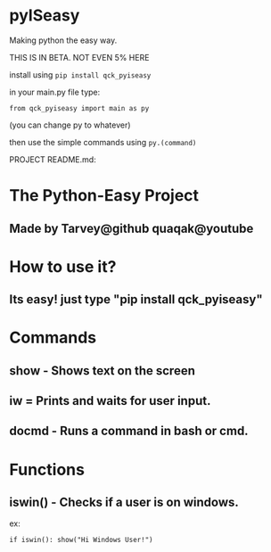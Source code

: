 # pyISeasy
Making python the easy way.


THIS IS IN BETA. NOT EVEN 5% HERE

install using `pip install qck_pyiseasy`

in your main.py file type:

`from qck_pyiseasy import main as py`

(you can change py to whatever)

then use the simple commands using `py.(command)`

PROJECT README.md:

# The Python-Easy Project
## Made by Tarvey@github quaqak@youtube

# How to use it?
## Its easy! just type "pip install qck_pyiseasy"

# Commands
## show - Shows text on the screen
## iw = Prints and waits for user input.
## docmd - Runs a command in bash or cmd.

# Functions
## iswin() - Checks if a user is on windows.
ex:

`
if iswin():
    show("Hi Windows User!")
`
